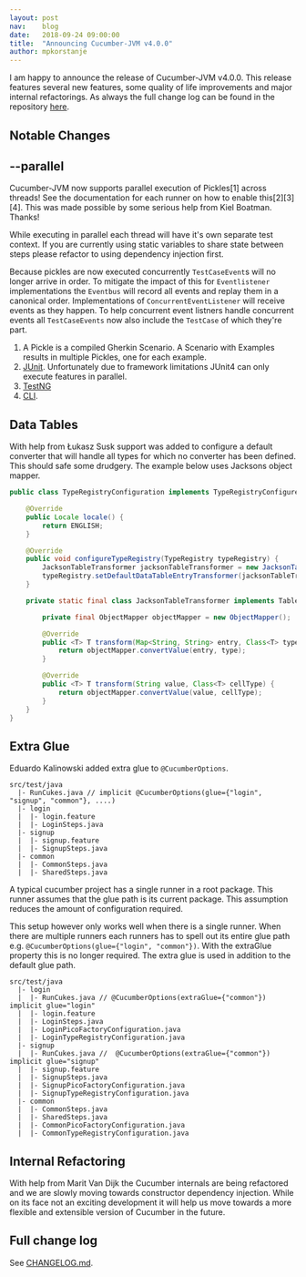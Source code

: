 ```yaml
---
layout: post
nav:    blog
date:   2018-09-24 09:00:00
title:  "Announcing Cucumber-JVM v4.0.0"
author: mpkorstanje
---
```


I am happy to announce the release of Cucumber-JVM v4.0.0. This release features 
several new features, some quality of life improvements and major internal 
refactorings. As always the full change log can be found in the repository [here](https://github.com/cucumber/cucumber-jvm/blob/master/CHANGELOG.md).

Notable Changes
----------------

## --parallel ##

Cucumber-JVM now supports parallel execution of Pickles[1] across threads! See the 
documentation for each runner on how to enable this[2][3][4]. This was made possible 
by some serious help from Kiel Boatman. Thanks!

While executing in parallel each thread will have it's own separate test context. 
If you are currently using static variables to share state between steps please 
refactor to using dependency injection first.

Because pickles are now executed concurrently `TestCaseEvent`s will no longer 
arrive in order. To mitigate the impact of this for `Eventlistener` implementations
the `Eventbus` will record all events and replay them in a canonical order. 
Implementations of `ConcurrentEventListener` will receive events as they happen. To help 
concurrent event listners handle concurrent events all `TestCaseEvents` now also include 
the `TestCase` of which they're part.

1. A Pickle is a compiled Gherkin Scenario. A Scenario with Examples results in multiple Pickles, one for each example.
2. [JUnit](https://github.com/cucumber/cucumber-jvm/tree/v4.0.0/junit). Unfortunately due to framework limitations JUnit4 can only execute features in parallel. 
3. [TestNG](https://github.com/cucumber/cucumber-jvm/tree/v4.0.0/testng)
4. [CLI](https://github.com/cucumber/cucumber-jvm/blob/v4.0.0/core/src/main/resources/cucumber/api/cli/USAGE.txt).


## Data Tables ##

With help from Łukasz Susk support was added to configure a default converter that
will handle all types for which no converter has been defined. This should safe some 
drudgery. The example below uses Jacksons object mapper.


```java
public class TypeRegistryConfiguration implements TypeRegistryConfigurer {

    @Override
    public Locale locale() {
        return ENGLISH;
    }

    @Override
    public void configureTypeRegistry(TypeRegistry typeRegistry) {
        JacksonTableTransformer jacksonTableTransformer = new JacksonTableTransformer();
        typeRegistry.setDefaultDataTableEntryTransformer(jacksonTableTransformer);
    }

    private static final class JacksonTableTransformer implements TableEntryByTypeTransformer, TableCellByTypeTransformer {

        private final ObjectMapper objectMapper = new ObjectMapper();

        @Override
        public <T> T transform(Map<String, String> entry, Class<T> type, TableCellByTypeTransformer cellTransformer) {
            return objectMapper.convertValue(entry, type);
        }

        @Override
        public <T> T transform(String value, Class<T> cellType) {
            return objectMapper.convertValue(value, cellType);
        }
    }
}
```

## Extra Glue ##

Eduardo Kalinowski added extra glue to `@CucumberOptions`.

```
src/test/java
  |- RunCukes.java // implicit @CucumberOptions(glue={"login", "signup", "common"}, ....)
  |- login
  |  |- login.feature
  |  |- LoginSteps.java
  |- signup
  |  |- signup.feature
  |  |- SignupSteps.java
  |- common
  |  |- CommonSteps.java
  |  |- SharedSteps.java
```  

A typical cucumber project has a single runner in a root package. This runner assumes that
the glue path is its current package. This assumption reduces the amount of configuration 
required.

This setup however only works well when there is a single runner. When there are multiple
runners each runners has to spell out its entire glue path e.g. 
`@CucumberOptions(glue={"login", "common"})`. With the extraGlue property this is no longer
required. The extra glue is used in addition to the default glue path.

```
src/test/java
  |- login
  |  |- RunCukes.java // @CucumberOptions(extraGlue={"common"}) implicit glue="login" 
  |  |- login.feature
  |  |- LoginSteps.java
  |  |- LoginPicoFactoryConfiguration.java
  |  |- LoginTypeRegistryConfiguration.java
  |- signup
  |  |- RunCukes.java //  @CucumberOptions(extraGlue={"common"}) implicit glue="signup"
  |  |- signup.feature
  |  |- SignupSteps.java
  |  |- SignupPicoFactoryConfiguration.java
  |  |- SignupTypeRegistryConfiguration.java
  |- common
  |  |- CommonSteps.java
  |  |- SharedSteps.java
  |  |- CommonPicoFactoryConfiguration.java
  |  |- CommonTypeRegistryConfiguration.java
```



## Internal Refactoring ##

With help from Marit Van Dijk the Cucumber internals are being refactored and we are slowly
moving towards constructor dependency injection. While on its face not an exciting
development it will help us move towards a more flexible and extensible version of
Cucumber in the future.

Full change log
---------------

See [CHANGELOG.md](https://github.com/cucumber/cucumber-jvm/blob/master/CHANGELOG.md).
